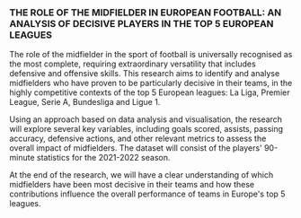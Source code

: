 ### THE ROLE OF THE MIDFIELDER IN EUROPEAN FOOTBALL: AN ANALYSIS OF DECISIVE PLAYERS IN THE TOP 5 EUROPEAN LEAGUES

The role of the midfielder in the sport of football is universally recognised as the most complete, requiring extraordinary versatility that includes defensive and offensive skills. This research aims to identify and analyse midfielders who have proven to be particularly decisive in their teams, in the highly competitive contexts of the top 5 European leagues: La Liga, Premier League, Serie A, Bundesliga and Ligue 1.

Using an approach based on data analysis and visualisation, the research will explore several key variables, including goals scored, assists, passing accuracy, defensive actions, and other relevant metrics to assess the overall impact of midfielders. The dataset will consist of the players' 90-minute statistics for the 2021-2022 season.

At the end of the research, we will have a clear understanding of which midfielders have been most decisive in their teams and how these contributions influence the overall performance of teams in Europe's top 5 leagues.

